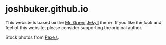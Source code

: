 # joshbuker.github.io

This website is based on the [Mr. Green](https://github.com/MrGreensWorkshop/MrGreen-JekyllTheme) [Jekyll](https://jekyllrb.com/) theme. If you like the look and feel of this website, please consider supporting the original author.

Stock photos from [Pexels](https://www.pexels.com/).
